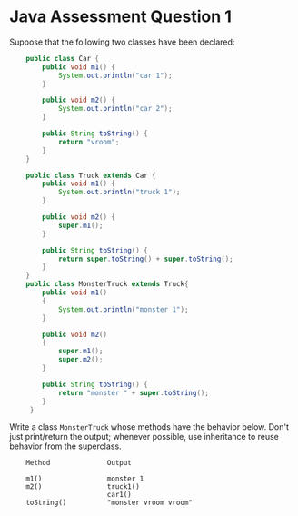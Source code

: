 # Java Assessment Question 1

Suppose that the following two classes have been declared: 

```java
    public class Car {
        public void m1() {
            System.out.println("car 1");
        }

        public void m2() {
            System.out.println("car 2");
        }

        public String toString() {
            return "vroom";
        }
    }

    public class Truck extends Car {
        public void m1() {
            System.out.println("truck 1");
        }

        public void m2() {
            super.m1();
        }

        public String toString() {
            return super.toString() + super.toString();
        }
    }
    public class MonsterTruck extends Truck{
        public void m1()
        {
            System.out.println("monster 1");
        }

        public void m2()
        {
            super.m1();
            super.m2();
        }

        public String toString() {
            return "monster " + super.toString();
        }
     }
```

Write a class `MonsterTruck` whose methods have the behavior below. Don't just print/return the output; whenever possible, use inheritance to reuse behavior from the superclass. 

```
    Method              Output

    m1()                monster 1
    m2()                truck1()
                        car1()
    toString()          "monster vroom vroom"
```